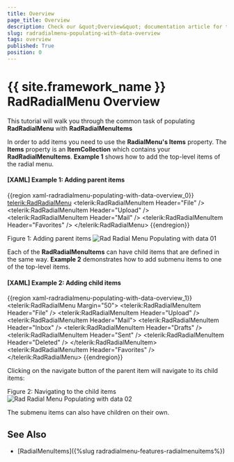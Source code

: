 ```yaml
---
title: Overview
page_title: Overview
description: Check our &quot;Overview&quot; documentation article for the RadRadialMenu {{ site.framework_name }} control.
slug: radradialmenu-populating-with-data-overview
tags: overview
published: True
position: 0
---
```


# {{ site.framework_name }} RadRadialMenu Overview

This tutorial will walk you through the common task of populating __RadRadialMenu__ with __RadRadialMenuItems__

In order to add items you need to use the __RadialMenu's Items__ property. The __Items__ property is an __ItemCollection__ which contains your __RadRadialMenuItems__. __Example 1__ shows how to add the top-level items of the radial menu.        

#### __[XAML] Example 1: Adding parent items__

{{region xaml-radradialmenu-populating-with-data-overview_0}}
	<telerik:RadRadialMenu>
	    <telerik:RadRadialMenuItem Header="File" />
	    <telerik:RadRadialMenuItem Header="Upload" />
	    <telerik:RadRadialMenuItem Header="Mail" />
	    <telerik:RadRadialMenuItem Header="Favorites" />
	</telerik:RadRadialMenu>
{{endregion}}

Figure 1: Adding parent items
![Rad Radial Menu Populating with data 01](images/RadRadialMenu_Populating_with_data_01.png)

Each of the __RadRadialMenuItems__ can have child items that are defined in the same way. __Example 2__ demonstrates how to add submenu items to one of the top-level items.        

#### __[XAML] Example 2: Adding child items__

{{region xaml-radradialmenu-populating-with-data-overview_1}}
	<telerik:RadRadialMenu Margin="50">
	    <telerik:RadRadialMenuItem Header="File" />
	    <telerik:RadRadialMenuItem Header="Upload" />
	    <telerik:RadRadialMenuItem Header="Mail">
	        <telerik:RadRadialMenuItem Header="Inbox" />
	        <telerik:RadRadialMenuItem Header="Drafts" />
	        <telerik:RadRadialMenuItem Header="Sent" />
	        <telerik:RadRadialMenuItem Header="Deleted" />
	    </telerik:RadRadialMenuItem>
	    <telerik:RadRadialMenuItem Header="Favorites" />
	</telerik:RadRadialMenu>
{{endregion}}

Clicking on the navigate button of the parent item will navigate to its child items:

Figure 2: Navigating to the child items
![Rad Radial Menu Populating with data 02](images/RadRadialMenu_Populating_with_data_02.png)

The submenu items can also have children on their own.

## See Also

 * [RadialMenuItems]({%slug radradialmenu-features-radialmenuitems%})
